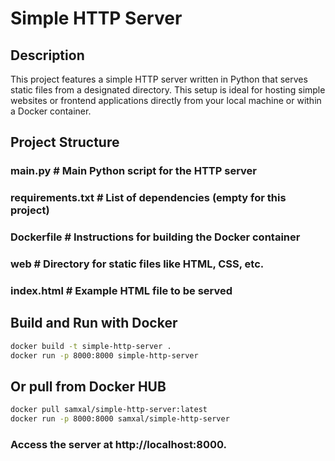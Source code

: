 # Simple HTTP Server

## Description
This project features a simple HTTP server written in Python that serves static files from a designated directory. This setup is ideal for hosting simple websites or frontend applications directly from your local machine or within a Docker container.

## Project Structure
### main.py # Main Python script for the HTTP server
### requirements.txt # List of dependencies (empty for this project)
### Dockerfile # Instructions for building the Docker container
### web # Directory for static files like HTML, CSS, etc.
### index.html # Example HTML file to be served

## Build and Run with Docker
```bash
docker build -t simple-http-server .
docker run -p 8000:8000 simple-http-server
```

## Or pull from Docker HUB
```bash
docker pull samxal/simple-http-server:latest 
docker run -p 8000:8000 samxal/simple-http-server
```

### Access the server at http://localhost:8000.
